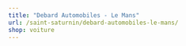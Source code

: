 ```yaml
---
title: "Debard Automobiles - Le Mans"
url: /saint-saturnin/debard-automobiles-le-mans/
shop: voiture
---
```

